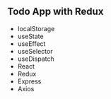 ## Todo App with Redux
+ localStorage
+ useState
+ useEffect
+ useSelector
+ useDispatch
+ React
+ Redux
+ Express
+ Axios